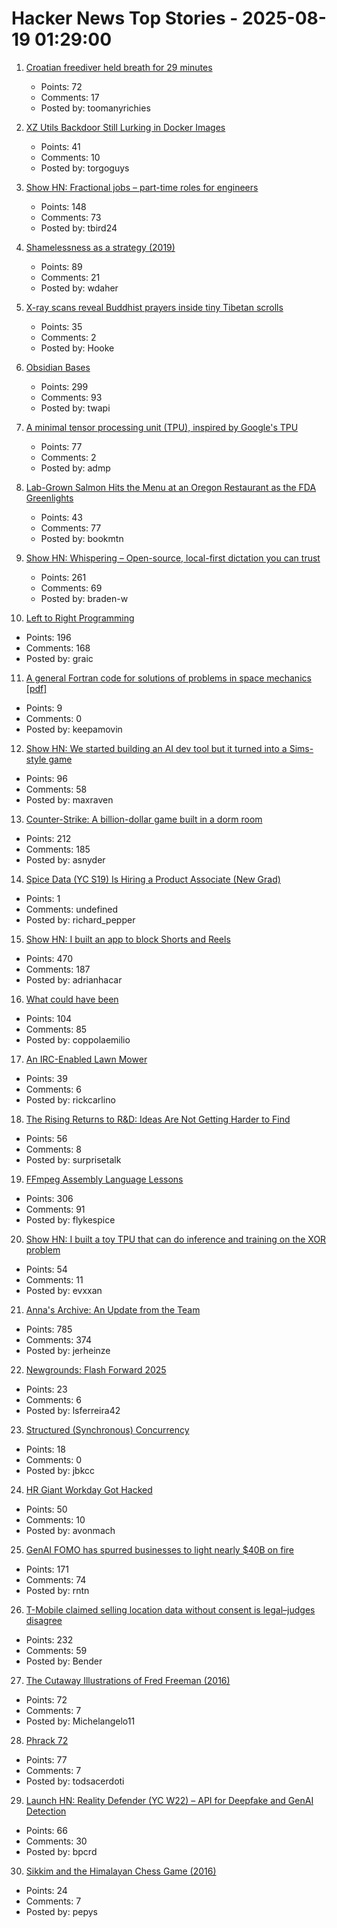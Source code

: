 # Hacker News Top Stories - 2025-08-19 01:29:00

1. [Croatian freediver held breath for 29 minutes](https://divernet.com/scuba-news/freediving/how-croatian-freediver-held-breath-for-29-minutes/)
   - Points: 72
   - Comments: 17
   - Posted by: toomanyrichies

2. [XZ Utils Backdoor Still Lurking in Docker Images](https://www.binarly.io/blog/persistent-risk-xz-utils-backdoor-still-lurking-in-docker-images)
   - Points: 41
   - Comments: 10
   - Posted by: torgoguys

3. [Show HN: Fractional jobs – part-time roles for engineers](https://www.fractionaljobs.io)
   - Points: 148
   - Comments: 73
   - Posted by: tbird24

4. [Shamelessness as a strategy (2019)](https://nadia.xyz/shameless)
   - Points: 89
   - Comments: 21
   - Posted by: wdaher

5. [X-ray scans reveal Buddhist prayers inside tiny Tibetan scrolls](https://www.popsci.com/technology/tibetan-prayer-scroll-scans/)
   - Points: 35
   - Comments: 2
   - Posted by: Hooke

6. [Obsidian Bases](https://help.obsidian.md/bases)
   - Points: 299
   - Comments: 93
   - Posted by: twapi

7. [A minimal tensor processing unit (TPU), inspired by Google's TPU](https://github.com/tiny-tpu-v2/tiny-tpu)
   - Points: 77
   - Comments: 2
   - Posted by: admp

8. [Lab-Grown Salmon Hits the Menu at an Oregon Restaurant as the FDA Greenlights](https://www.smithsonianmag.com/smart-news/lab-grown-salmon-hits-the-menu-at-an-oregon-restaurant-as-the-fda-greenlights-the-cell-cultured-product-180986769/)
   - Points: 43
   - Comments: 77
   - Posted by: bookmtn

9. [Show HN: Whispering – Open-source, local-first dictation you can trust](https://github.com/epicenter-so/epicenter/tree/main/apps/whispering)
   - Points: 261
   - Comments: 69
   - Posted by: braden-w

10. [Left to Right Programming](https://graic.net/p/left-to-right-programming)
   - Points: 196
   - Comments: 168
   - Posted by: graic

11. [A general Fortran code for solutions of problems in space mechanics [pdf]](https://jonathanadams.pro/blog-articles/Nasa-Fortran-Code-1963.pdf)
   - Points: 9
   - Comments: 0
   - Posted by: keepamovin

12. [Show HN: We started building an AI dev tool but it turned into a Sims-style game](https://www.youtube.com/watch?v=sRPnX_f2V_c)
   - Points: 96
   - Comments: 58
   - Posted by: maxraven

13. [Counter-Strike: A billion-dollar game built in a dorm room](https://www.nytimes.com/2025/08/18/arts/counter-strike-half-life-minh-le.html)
   - Points: 212
   - Comments: 185
   - Posted by: asnyder

14. [Spice Data (YC S19) Is Hiring a Product Associate (New Grad)](https://www.ycombinator.com/companies/spice-data/jobs/RJz1peY-product-associate-new-grad)
   - Points: 1
   - Comments: undefined
   - Posted by: richard_pepper

15. [Show HN: I built an app to block Shorts and Reels](https://scrollguard.app/)
   - Points: 470
   - Comments: 187
   - Posted by: adrianhacar

16. [What could have been](https://coppolaemilio.com/entries/what-could-have-been/)
   - Points: 104
   - Comments: 85
   - Posted by: coppolaemilio

17. [An IRC-Enabled Lawn Mower](https://jotunheimr.idlerpg.net/users/jotun/lawnmower/)
   - Points: 39
   - Comments: 6
   - Posted by: rickcarlino

18. [The Rising Returns to R&D: Ideas Are Not Getting Harder to Find](https://papers.ssrn.com/sol3/papers.cfm?abstract_id=5242171)
   - Points: 56
   - Comments: 8
   - Posted by: surprisetalk

19. [FFmpeg Assembly Language Lessons](https://github.com/FFmpeg/asm-lessons)
   - Points: 306
   - Comments: 91
   - Posted by: flykespice

20. [Show HN: I built a toy TPU that can do inference and training on the XOR problem](https://www.tinytpu.com)
   - Points: 54
   - Comments: 11
   - Posted by: evxxan

21. [Anna's Archive: An Update from the Team](https://annas-archive.org/blog/an-update-from-the-team.html)
   - Points: 785
   - Comments: 374
   - Posted by: jerheinze

22. [Newgrounds: Flash Forward 2025](https://www.newgrounds.com/bbs/topic/1542140)
   - Points: 23
   - Comments: 6
   - Posted by: lsferreira42

23. [Structured (Synchronous) Concurrency](https://fsantanna.github.io/sc.html)
   - Points: 18
   - Comments: 0
   - Posted by: jbkcc

24. [HR Giant Workday Got Hacked](https://gizmodo.com/hr-giant-workday-got-hacked-2000644474)
   - Points: 50
   - Comments: 10
   - Posted by: avonmach

25. [GenAI FOMO has spurred businesses to light nearly $40B on fire](https://www.theregister.com/2025/08/18/generative_ai_zero_return_95_percent/)
   - Points: 171
   - Comments: 74
   - Posted by: rntn

26. [T-Mobile claimed selling location data without consent is legal–judges disagree](https://arstechnica.com/tech-policy/2025/08/t-mobile-claimed-selling-location-data-without-consent-is-legal-judges-disagree/)
   - Points: 232
   - Comments: 59
   - Posted by: Bender

27. [The Cutaway Illustrations of Fred Freeman (2016)](https://5wgraphicsblog.com/2016/10/24/the-cutaway-illustrations-of-fred-freeman/)
   - Points: 72
   - Comments: 7
   - Posted by: Michelangelo11

28. [Phrack 72](https://phrack.org/issues/72/1)
   - Points: 77
   - Comments: 7
   - Posted by: todsacerdoti

29. [Launch HN: Reality Defender (YC W22) – API for Deepfake and GenAI Detection](https://www.realitydefender.com/platform/api)
   - Points: 66
   - Comments: 30
   - Posted by: bpcrd

30. [Sikkim and the Himalayan Chess Game (2016)](https://www.historytoday.com/archive/feature/sikkim-and-himalayan-chess-game)
   - Points: 24
   - Comments: 7
   - Posted by: pepys

